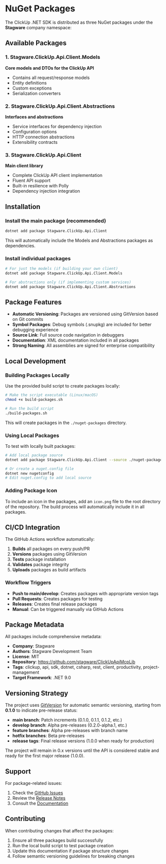 # NuGet Packages

The ClickUp .NET SDK is distributed as three NuGet packages under the **Stagware** company namespace:

## Available Packages

### 1. Stagware.ClickUp.Api.Client.Models
**Core models and DTOs for the ClickUp API**
- Contains all request/response models
- Entity definitions
- Custom exceptions
- Serialization converters

### 2. Stagware.ClickUp.Api.Client.Abstractions  
**Interfaces and abstractions**
- Service interfaces for dependency injection
- Configuration options
- HTTP connection abstractions
- Extensibility contracts

### 3. Stagware.ClickUp.Api.Client
**Main client library**
- Complete ClickUp API client implementation
- Fluent API support
- Built-in resilience with Polly
- Dependency injection integration

## Installation

### Install the main package (recommended)
```bash
dotnet add package Stagware.ClickUp.Api.Client
```

This will automatically include the Models and Abstractions packages as dependencies.

### Install individual packages
```bash
# For just the models (if building your own client)
dotnet add package Stagware.ClickUp.Api.Client.Models

# For abstractions only (if implementing custom services)
dotnet add package Stagware.ClickUp.Api.Client.Abstractions
```

## Package Features

- **Automatic Versioning**: Packages are versioned using GitVersion based on Git commits
- **Symbol Packages**: Debug symbols (.snupkg) are included for better debugging experience
- **Source Link**: Full source code navigation in debuggers
- **Documentation**: XML documentation included in all packages
- **Strong Naming**: All assemblies are signed for enterprise compatibility

## Local Development

### Building Packages Locally

Use the provided build script to create packages locally:

```bash
# Make the script executable (Linux/macOS)
chmod +x build-packages.sh

# Run the build script
./build-packages.sh
```

This will create packages in the `./nuget-packages` directory.

### Using Local Packages

To test with locally built packages:

```bash
# Add local package source
dotnet add package Stagware.ClickUp.Api.Client --source ./nuget-packages

# Or create a nuget.config file
dotnet new nugetconfig
# Edit nuget.config to add local source
```

### Adding Package Icon

To include an icon in the packages, add an `icon.png` file to the root directory of the repository. The build process will automatically include it in all packages.

## CI/CD Integration

The GitHub Actions workflow automatically:

1. **Builds** all packages on every push/PR
2. **Versions** packages using GitVersion
3. **Tests** package installation
4. **Validates** package integrity
5. **Uploads** packages as build artifacts

### Workflow Triggers

- **Push to main/develop**: Creates packages with appropriate version tags
- **Pull Requests**: Creates packages for testing
- **Releases**: Creates final release packages
- **Manual**: Can be triggered manually via GitHub Actions

## Package Metadata

All packages include comprehensive metadata:

- **Company**: Stagware
- **Authors**: Stagware Development Team
- **License**: MIT
- **Repository**: https://github.com/stagware/ClickUpApiMcpLib
- **Tags**: clickup, api, sdk, dotnet, csharp, rest, client, productivity, project-management
- **Target Framework**: .NET 9.0

## Versioning Strategy

The project uses [GitVersion](https://gitversion.net/) for automatic semantic versioning, starting from **0.1.0** to indicate pre-release status:

- **main branch**: Patch increments (0.1.0, 0.1.1, 0.1.2, etc.)
- **develop branch**: Alpha pre-releases (0.2.0-alpha.1, etc.)
- **feature branches**: Alpha pre-releases with branch name
- **hotfix branches**: Beta pre-releases
- **release tags**: Final release versions (1.0.0 when ready for production)

The project will remain in 0.x versions until the API is considered stable and ready for the first major release (1.0.0).

## Support

For package-related issues:

1. Check the [GitHub Issues](https://github.com/stagware/ClickUpApiMcpLib/issues)
2. Review the [Release Notes](https://github.com/stagware/ClickUpApiMcpLib/releases)
3. Consult the [Documentation](docs/)

## Contributing

When contributing changes that affect the packages:

1. Ensure all three packages build successfully
2. Run the local build script to test package creation
3. Update this documentation if package structure changes
4. Follow semantic versioning guidelines for breaking changes